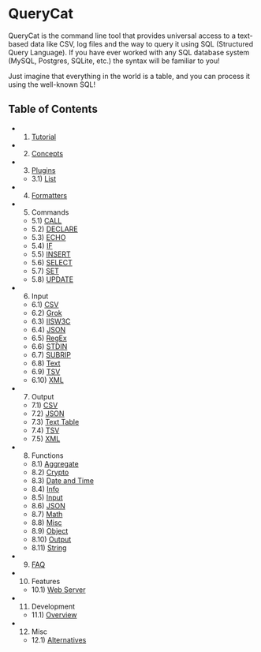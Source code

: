 # QueryCat

QueryCat is the command line tool that provides universal access to a text-based data like CSV, log files and the way to query it using SQL (Structured Query Language). If you have ever worked with any SQL database system (MySQL, Postgres, SQLite, etc.) the syntax will be familiar to you!

Just imagine that everything in the world is a table, and you can process it using the well-known SQL!

## Table of Contents

- 1) [Tutorial](tutorial.md)
- 2) [Concepts](concepts.md)
- 3) [Plugins](plugins/index.md)
    - 3.1) [List](plugins/list.md)
- 4) [Formatters](formatters.md)
- 5) Commands
    - 5.1) [CALL](commands/call.md)
    - 5.2) [DECLARE](commands/declare.md)
    - 5.3) [ECHO](commands/echo.md)
    - 5.4) [IF](commands/if.md)
    - 5.5) [INSERT](commands/insert.md)
    - 5.6) [SELECT](commands/select.md)
    - 5.7) [SET](commands/set.md)
    - 5.8) [UPDATE](commands/update.md)
- 6) Input
    - 6.1) [CSV](input/csv.md)
    - 6.2) [Grok](input/grok.md)
    - 6.3) [IISW3C](input/iisw3c.md)
    - 6.4) [JSON](input/json.md)
    - 6.5) [RegEx](input/regex.md)
    - 6.6) [STDIN](input/stdin.md)
    - 6.7) [SUBRIP](input/subrip.md)
    - 6.8) [Text](input/text-line.md)
    - 6.9) [TSV](input/tsv.md)
    - 6.10) [XML](input/xml.md)
- 7) Output
    - 7.1) [CSV](output/csv.md)
    - 7.2) [JSON](output/json.md)
    - 7.3) [Text Table](output/text-table.md)
    - 7.4) [TSV](output/tsv.md)
    - 7.5) [XML](output/xml.md)
- 8) Functions
    - 8.1) [Aggregate](functions/aggregate.md)
    - 8.2) [Crypto](functions/crypto.md)
    - 8.3) [Date and Time](functions/datetime.md)
    - 8.4) [Info](functions/info.md)
    - 8.5) [Input](functions/input.md)
    - 8.6) [JSON](functions/json.md)
    - 8.7) [Math](functions/math.md)
    - 8.8) [Misc](functions/misc.md)
    - 8.9) [Object](functions/object.md)
    - 8.10) [Output](functions/output.md)
    - 8.11) [String](functions/string.md)
- 9) [FAQ](faq.md)
- 10) Features
    - 10.1) [Web Server](features/web-server.md)
- 11) Development
    - 11.1) [Overview](development/index.md)
- 12) Misc
    - 12.1) [Alternatives](misc/alternatives.md)

